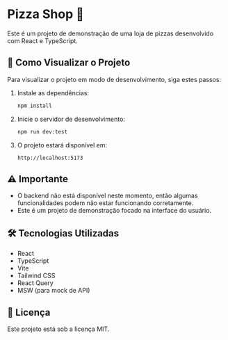 # Pizza Shop 🍕

Este é um projeto de demonstração de uma loja de pizzas desenvolvido com React e TypeScript.

## 🚀 Como Visualizar o Projeto

Para visualizar o projeto em modo de desenvolvimento, siga estes passos:

1. Instale as dependências:
   ```bash
   npm install
   ```

2. Inicie o servidor de desenvolvimento:
   ```bash
   npm run dev:test
   ```

3. O projeto estará disponível em:
   ```
   http://localhost:5173
   ```

## ⚠️ Importante

- O backend não está disponível neste momento, então algumas funcionalidades podem não estar funcionando corretamente.
- Este é um projeto de demonstração focado na interface do usuário.

## 🛠️ Tecnologias Utilizadas

- React
- TypeScript
- Vite
- Tailwind CSS
- React Query
- MSW (para mock de API)

## 📝 Licença

Este projeto está sob a licença MIT.
